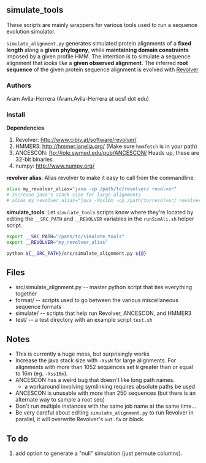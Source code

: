## simulate_tools

These scripts are mainly wrappers for various tools used to run a sequence evolution simulator.

`simulate_alignment.py` generates simulated protein alignments of a **fixed length** along a **given phylogeny**,
while **maintaining domain constraints** imposed by a given profile HMM. The intention is to simulate a sequence
alignment that *looks like* a **given observed alignment**. The inferred **root sequence**
of the given protein sequence alignment is evolved with [Revolver](http://www.cibiv.at/software/revolver/)

### Authors

Aram Avila-Herrera (Aram.Avila-Herrera at ucsf dot edu)

### Install
**Dependencies**

1. Revolver: <http://www.cibiv.at/software/revolver/>
2. HMMER3: <http://hmmer.janelia.org/> (Make sure `hmmfetch` is in your path)
3. ANCESCON: <ftp://iole.swmed.edu/pub/ANCESCON/> Heads up, these are 32-bit binaries
4. numpy: <http://www.numpy.org/>

**revolver alias**: Alias revolver to make it easy to call from the commandline.

```bash
alias my_revolver_alias="java -cp /path/to/revolver/ revolver"
# Increase java's stack size for large alignments
# alias my_revolver_alias="java -Xss16m -cp /path/to/revolver/ revolver"
```

**simulate_tools**: Let `simulate_tools` scripts know where they're located by editing
the `__SRC_PATH` and `__REVOLVER` variables in the `runSimAli.sh` helper script.

```bash
export __SRC_PATH="/path/to/simulate_tools"
export __REVOLVER="my_revolver_alias"

python ${__SRC_PATH}/src/simulate_alignment.py ${@}
```

## Files
- src/simulate_alignment.py -- master python script that ties everything together
- format/ -- scripts used to go between the various miscellaneous sequence formats
- simulate/ -- scripts that help run Revolver, ANCESCON, and HMMER3
- test/ -- a test directory with an example script `test.sh`

## Notes
- This is currently a huge mess, but surprisingly works
- Increase the java stack size with `-XssN` for large alignments. For alignments with more than 1052 sequences
set `N` greater than or equal to 16m (eg. `-Xss16m`).
- ANCESCON has a weird bug that doesn't like long path names.
	- a workaround involving symlinking requires absolute paths be used
- ANCESCON is unusable with more than 250 sequences (but there is an alternate way to sample a root seq)
- Don't run multiple instances with the same job name at the same time...
- Be very careful about editing `simulate_alignment.py` to run Revolver in parallel, it will overwrite Revolver's `out.fa` or block.

## To do
1. add option to generate a "null" simulation (just permute columns). 
